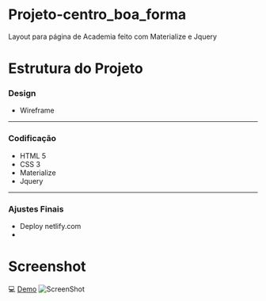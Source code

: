 # Projeto-centro_boa_forma
Layout para página de Academia feito com Materialize e Jquery

# Estrutura do Projeto

<h3>Design</h3>
<ul> 
   <li>Wireframe</li>   
</ul>
  
<hr>

<h3>Codificação</h3>
<ul>
  <li>HTML 5</li>
  <li>CSS 3</li>
  <li>Materialize</li>
  <li>Jquery</li>  
</ul>
 
 <hr>

 <h3>Ajustes Finais</h3>
 <ul>  
  <li>Deploy netlify.com<li>
</ul>



# Screenshot 

:computer: <a href="https://centroboaforma.netlify.com/">Demo</a> 
![ScreenShot](https://github.com/nonatodiego/Projeto-centro_boa_forma/blob/master/screencapture-centroboaforma-netlify-2019-01-30-13_03_51.png)

